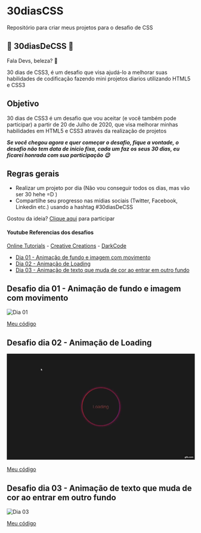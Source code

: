 # 30diasCSS
Repositório para criar meus projetos para o desafio de CSS

## 🚀 30diasDeCSS 🚀
 
 Fala Devs, beleza? 🖖

 30 dias de CSS3, é um desafio que visa ajudá-lo a melhorar suas habilidades de codificação fazendo mini projetos diarios utilizando HTML5 e CSS3 

 ## Objetivo

30 dias de CSS3 é um desafio que vou aceitar (e você também pode participar) a partir de 20 de Julho de 2020, que visa melhorar minhas habilidades em HTML5 e CSS3 através da realização de projetos 

***Se você chegou agora e quer começar o desafio, fique a vontade, o desafio não tem data de inicio fixa, cada um faz os seus 30 dias, eu ficarei honrada com sua participação 😉***

## Regras gerais

* Realizar um projeto por dia (Não vou conseguir todos os dias, mas vão ser 30 hehe =D )
* Compartilhe seu progresso nas mídias sociais (Twitter, Facebook, Linkedin etc.) usando a hashtag #30diasDeCSS

Gostou da ideia? 
[Clique aqui](https://github.com/MilenaCarecho/30diasDeCSS/issues/1) para participar 

#### Youtube Referencias dos desafios
[Online Tutorials](https://www.youtube.com/channel/UCbwXnUipZsLfUckBPsC7Jog) - 
[Creative Creations](https://www.youtube.com/channel/UCOKmVksbzoKJKmtu7rlEM1A) - 
[DarkCode](https://www.youtube.com/channel/UCD3KVjbb7aq2OiOffuungzw)


* [Dia 01 - Animação de fundo e imagem com movimento](#id01)
* [Dia 02 - Animação de Loading](#id02)
* [Dia 03 - Animação de texto que muda de cor ao entrar em outro fundo](#id02)



##  Desafio dia 01 - Animação de fundo e imagem com movimento <a name="id01"></a>
![Dia 01](https://github.com/2dsant/30diasCSS/blob/main/img/dia01.gif?raw=true)

[Meu código](https://github.com/2dsant/30diasCSS/tree/main/Dia01)


##  Desafio dia 02 - Animação de Loading <a name="id02"></a>
![Dia 02](https://github.com/2dsant/30diasCSS/blob/main/img/dia02.gif)

[Meu código](https://github.com/2dsant/30diasCSS/tree/main/Dia02)



##  Desafio dia 03 - Animação de texto que muda de cor ao entrar em outro fundo <a name="id03"></a>
![Dia 03](https://github.com/2dsant/30diasCSS/blob/main/img/dia03.gif)

[Meu código](https://github.com/2dsant/30diasCSS/tree/main/dia03)
